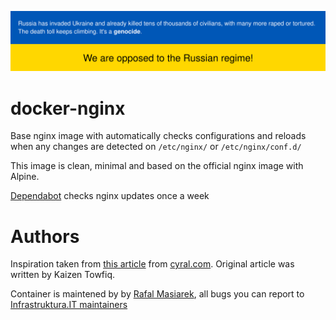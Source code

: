 ![WeSupportUkraine](https://raw.githubusercontent.com/Infrastrukturait/WeSupportUkraine/main/banner.svg)

# docker-nginx

Base nginx image with  automatically checks configurations and reloads when any changes are detected on `/etc/nginx/` or `/etc/nginx/conf.d/`

This image is clean, minimal and based on the official nginx image with Alpine.

[Dependabot](https://github.com/dependabot) checks nginx updates once a week


Authors
=======

Inspiration taken from [this article](https://cyral.com/blog/how-to-auto-reload-nginx/) from [cyral.com](cyral.com). Original article was written by Kaizen Towfiq. 

Container is maintened by by [Rafal Masiarek](https://github.com/rafalmasiarek), all bugs you can report to [Infrastruktura.IT maintainers](mailto:maintainers-docker@infrastruktura.it)

